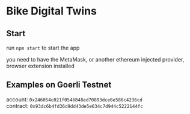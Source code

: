 # Bike Digital Twins

## Start
run `npm start` to start the app

you need to have the MetaMask, or another ethereum injected provider, browser extension installed

## Examples on Goerli Testnet

account: `0x246054c021f0546848ed70803dce6e586c4236cd`\
contract: `0x93dc6b4fd36d9dd43de5e634c7d944c5222144fc`